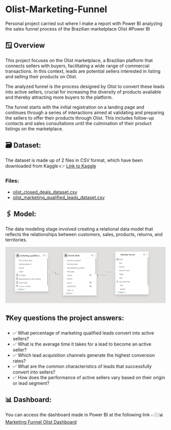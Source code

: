 # Olist-Marketing-Funnel
Personal project carried out where I make a report with Power BI analyzing the sales funnel process of the Brazilian marketplace Olist #Power BI
## 🪟 Overview

This project focuses on the Olist marketplace, a Brazilian platform that connects sellers with buyers, facilitating a wide range of commercial transactions. In this context, leads are potential sellers interested in listing and selling their products on Olist. 

The analyzed funnel is the process designed by Olist to convert these leads into active sellers, crucial for increasing the diversity of products available and thereby attracting more buyers to the platform. 

The funnel starts with the initial registration on a landing page and continues through a series of interactions aimed at validating and preparing the sellers to offer their products through Olist. This includes follow-up contacts and sales consultations until the culmination of their product listings on the marketplace.

## 🗃️ Dataset:

The dataset is made up of 2 files in CSV format, which have been downloaded from Kaggle 👉 [Link to Kaggle](https://www.kaggle.com/datasets/olistbr/marketing-funnel-olist)

### Files:
* [olist_closed_deals_dataset.csv](https://github.com/IrisMejuto/Olist-Marketing-Funnel/blob/main/olist_closed_deals_dataset.csv)
* [olist_marketing_qualified_leads_dataset.csv](https://github.com/IrisMejuto/Olist-Funnel/blob/main/olist_marketing_qualified_leads_dataset.csv)

## 🖇️ Model:

The data modeling stage involved creating a relational data model that reflects the relationships between customers, sales, products, returns, and territories.

![image](https://github.com/IrisMejuto/Olist-Marketing-Funnel/blob/main/Funnel%20Model.png)


 ## ❓Key questions the project answers:
 
* ✅ What percentage of marketing qualified leads convert into active sellers?
* ✅ What is the average time it takes for a lead to become an active seller?
* ✅ Which lead acquisition channels generate the highest conversion rates?
* ✅ What are the common characteristics of leads that successfully convert into sellers?
* ✅ How does the performance of active sellers vary based on their origin or lead segment?


## 📊 Dashboard: 

You can access the dashboard made in Power BI at the following link 👉🏼📊[Marketing Funnel Olist Dashboard](https://app.powerbi.com/view?r=eyJrIjoiZmI0MTM5YTAtYTk1ZS00YTdhLWFmNTYtNzY2YTFjMTUyZjlmIiwidCI6IjA1ZWE3NGEzLTkyYzUtNGMzMS05NzhhLTkyNWMzYzc5OWNkMCIsImMiOjh9)
